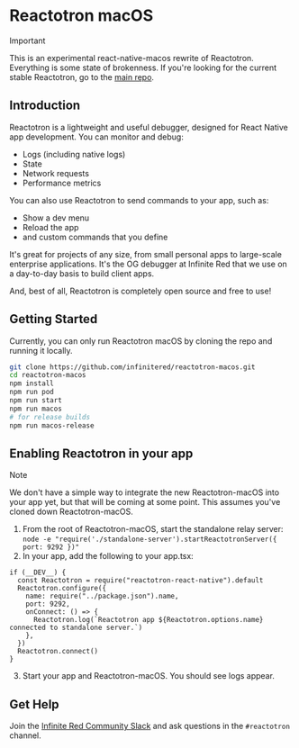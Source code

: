 # Reactotron macOS

> [!IMPORTANT]
> This is an experimental react-native-macos rewrite of Reactotron. Everything is some state of brokenness. If you're looking for the current stable Reactotron, go to the [main repo](https://github.com/infinitered/reactotron).

## Introduction

Reactotron is a lightweight and useful debugger, designed for React Native app development. You can monitor and debug:

- Logs (including native logs)
- State
- Network requests
- Performance metrics

You can also use Reactotron to send commands to your app, such as:

- Show a dev menu
- Reload the app
- and custom commands that you define

It's great for projects of any size, from small personal apps to large-scale enterprise applications. It's the OG debugger at Infinite Red that we use on a day-to-day basis to build client apps.

And, best of all, Reactotron is completely open source and free to use!

## Getting Started

Currently, you can only run Reactotron macOS by cloning the repo and running it locally.

```sh
git clone https://github.com/infinitered/reactotron-macos.git
cd reactotron-macos
npm install
npm run pod
npm run start
npm run macos
# for release builds
npm run macos-release
```

## Enabling Reactotron in your app

> [!NOTE]
> We don't have a simple way to integrate the new Reactotron-macOS into your app yet, but that will be coming at some point. This assumes you've cloned down Reactotron-macOS.

1. From the root of Reactotron-macOS, start the standalone relay server:
   `node -e "require('./standalone-server').startReactotronServer({ port: 9292 })"`
2. In your app, add the following to your app.tsx:

```tsx
if (__DEV__) {
  const Reactotron = require("reactotron-react-native").default
  Reactotron.configure({
    name: require("../package.json").name,
    port: 9292,
    onConnect: () => {
      Reactotron.log(`Reactotron app ${Reactotron.options.name} connected to standalone server.`)
    },
  })
  Reactotron.connect()
}
```

3. Start your app and Reactotron-macOS. You should see logs appear.

## Get Help

Join the [Infinite Red Community Slack](https://community.infinite.red) and ask questions in the `#reactotron` channel.
